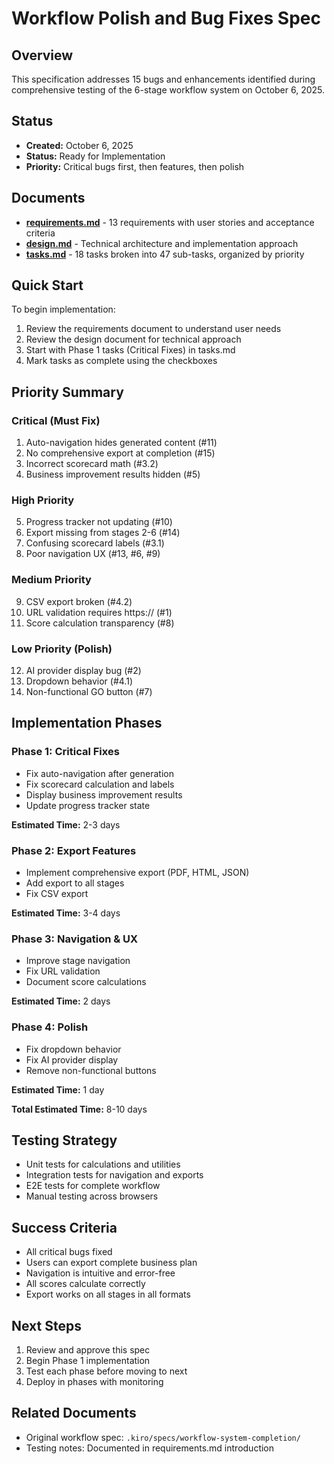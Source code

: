 # Workflow Polish and Bug Fixes Spec

## Overview

This specification addresses 15 bugs and enhancements identified during comprehensive testing of the 6-stage workflow system on October 6, 2025.

## Status

- **Created:** October 6, 2025
- **Status:** Ready for Implementation
- **Priority:** Critical bugs first, then features, then polish

## Documents

- **[requirements.md](./requirements.md)** - 13 requirements with user stories and acceptance criteria
- **[design.md](./design.md)** - Technical architecture and implementation approach
- **[tasks.md](./tasks.md)** - 18 tasks broken into 47 sub-tasks, organized by priority

## Quick Start

To begin implementation:

1. Review the requirements document to understand user needs
2. Review the design document for technical approach
3. Start with Phase 1 tasks (Critical Fixes) in tasks.md
4. Mark tasks as complete using the checkboxes

## Priority Summary

### Critical (Must Fix)
1. Auto-navigation hides generated content (#11)
2. No comprehensive export at completion (#15)
3. Incorrect scorecard math (#3.2)
4. Business improvement results hidden (#5)

### High Priority
5. Progress tracker not updating (#10)
6. Export missing from stages 2-6 (#14)
7. Confusing scorecard labels (#3.1)
8. Poor navigation UX (#13, #6, #9)

### Medium Priority
9. CSV export broken (#4.2)
10. URL validation requires https:// (#1)
11. Score calculation transparency (#8)

### Low Priority (Polish)
12. AI provider display bug (#2)
13. Dropdown behavior (#4.1)
14. Non-functional GO button (#7)

## Implementation Phases

### Phase 1: Critical Fixes
- Fix auto-navigation after generation
- Fix scorecard calculation and labels
- Display business improvement results
- Update progress tracker state

**Estimated Time:** 2-3 days

### Phase 2: Export Features
- Implement comprehensive export (PDF, HTML, JSON)
- Add export to all stages
- Fix CSV export

**Estimated Time:** 3-4 days

### Phase 3: Navigation & UX
- Improve stage navigation
- Fix URL validation
- Document score calculations

**Estimated Time:** 2 days

### Phase 4: Polish
- Fix dropdown behavior
- Fix AI provider display
- Remove non-functional buttons

**Estimated Time:** 1 day

**Total Estimated Time:** 8-10 days

## Testing Strategy

- Unit tests for calculations and utilities
- Integration tests for navigation and exports
- E2E tests for complete workflow
- Manual testing across browsers

## Success Criteria

- All critical bugs fixed
- Users can export complete business plan
- Navigation is intuitive and error-free
- All scores calculate correctly
- Export works on all stages in all formats

## Next Steps

1. Review and approve this spec
2. Begin Phase 1 implementation
3. Test each phase before moving to next
4. Deploy in phases with monitoring

## Related Documents

- Original workflow spec: `.kiro/specs/workflow-system-completion/`
- Testing notes: Documented in requirements.md introduction

